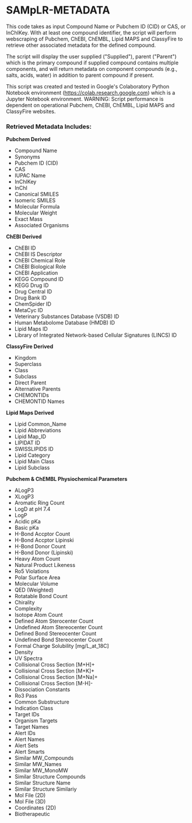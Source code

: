 # SAMpLR-METADATA
This code takes as input Compound Name or Pubchem ID (CID) or CAS, or InChIKey. With at least one compound identifier, the script will perform webscraping of Pubchem, ChEBI, ChEMBL, Lipid MAPS and ClassyFire to retrieve other associated metadata for the defined compound. 

The script will display the user supplied ("Supplied"), parent ("Parent") which is the primary compound if supplied compound contains multiple components, and will return metadata on component compounds (e.g., salts, acids, water) in addition to parent compound if present.

This script was created and tested in Google's Colaboratory Python Notebook environment (https://colab.research.google.com) which is a Jupyter Notebook environment. WARNING: Script performance is dependent on operational Pubchem, ChEBI, ChEMBL, Lipid MAPS and ClassyFire websites.

**<h3>Retrieved Metadata Includes:</h3>**

**Pubchem Derived**
- Compound Name
- Synonyms
- Pubchem ID (CID)
- CAS
- IUPAC Name
- InChIKey
- InChI
- Canonical SMILES
- Isomeric SMILES
- Molecular Formula
- Molecular Weight
- Exact Mass
- Associated Organisms
  
**ChEBI Derived**
- ChEBI ID
- ChEBI IS Descriptor
- ChEBI Chemical Role
- ChEBI Biological Role
- ChEBI Application
- KEGG Compound ID
- KEGG Drug ID
- Drug Central ID
- Drug Bank ID
- ChemSpider ID
- MetaCyc ID
- Veterinary Substances Database (VSDB) ID
- Human Metabolome Database (HMDB) ID
- Lipid Maps ID
- Library of Integrated Network-based Cellular Signatures (LINCS) ID

**ClassyFire Derived**
- Kingdom
- Superclass
- Class
- Subclass
- Direct Parent
- Alternative Parents
- CHEMONTIDs
- CHEMONTID Names

**Lipid Maps Derived**
- Lipid Common_Name
- Lipid Abbreviations
- Lipid Map_ID
- LIPIDAT ID
- SWISSLIPIDS ID
- Lipid Category
- Lipid Main Class
- Lipid Subclass

**Pubchem & ChEMBL Physiochemical Parameters**
- ALogP3
- XLogP3	
- Aromatic Ring Count
- LogD at pH 7.4
- LogP
- Acidic pKa
- Basic pKa
- H-Bond Accptor Count
- H-Bond Accptor Lipinski
- H-Bond Donor Count
- H-Bond Donor (Lipinski)
- Heavy Atom Count
- Natural Product Likeness
- Ro5 Violations
- Polar Surface Area
- Molecular Volume
- QED (Weighted)
- Rotatable Bond Count
- Chirality
- Complexity
- Isotope Atom Count
- Defined Atom Sterocenter Count
- Undefined Atom Stereocenter Count
- Defined Bond Stereocenter Count
- Undefined Bond Stereocenter Count
- Formal Charge	Solubility [mg/L_at_18C]
- Density
- UV Spectra
- Collisional Cross Section [M+H]+
- Collisional Cross Section [M+K]+
- Collisional Cross Section [M+Na]+
- Collisional Cross Section [M-H]-
- Dissociation Constants
- Ro3 Pass
- Common Substructure
- Indication Class
- Target IDs
- Organism Targets
- Target Names
- Alert IDs
- Alert Names
- Alert Sets
- Alert Smarts
- Similar MW_Compounds
- Similar MW_Names
- Similar MW_MonoMW
- Similar Structure Compounds
- Similar Structure Name
- Similar Structure Similariy
- Mol File (2D)
- Mol File (3D)
- Coordinates (2D)
- Biotherapeutic

